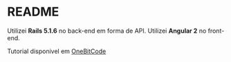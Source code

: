 # README

Utilizei **Rails 5.1.6** no back-end em forma de API.
Utilizei **Angular 2** no front-end.

Tutorial disponivel  em [OneBitCode](https://onebitcode.com/rails-angular/)